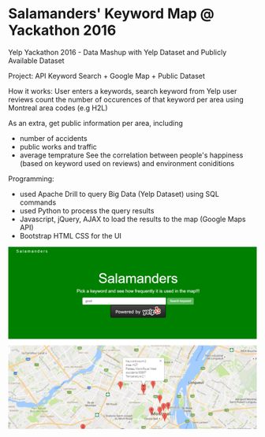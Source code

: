 # Salamanders' Keyword Map @ Yackathon 2016
Yelp Yackathon 2016 - Data Mashup with Yelp Dataset and Publicly Available Dataset

Project: API Keyword Search + Google Map + Public Dataset

How it works:
User enters a keywords, search keyword from Yelp user reviews
count the number of occurences of that keyword per area
using Montreal area codes (e.g H2L)

As an extra,
get public information per area, including
- number of accidents
- public works and traffic
- average temprature
See the correlation between people's happiness (based on keyword used on reviews)
and environment coniditions


Programming:
- used Apache Drill to query Big Data (Yelp Dataset) using SQL commands
- used Python to process the query results
- Javascript, jQuery, AJAX to load the results to the map (Google Maps API)
- Bootstrap HTML CSS for the UI


![alt text](screens/results2.PNG?raw=true "Menu")



